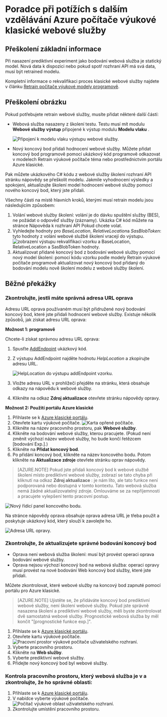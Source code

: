 <properties
    pageTitle="Poradce při potížích s Retraining Azure počítače výukové klasické webové služby | Microsoft Azure"
    description="Identifikovat a vyřešit běžné problémy s encounted při modelu jsou přeškolení webové služby Azure počítače učení."
    services="machine-learning"
    documentationCenter=""
    authors="VDonGlover"
   manager="raymondl"
    editor=""/>

<tags
    ms.service="machine-learning"
    ms.workload="data-services"
    ms.tgt_pltfrm="na"
    ms.devlang="na"
    ms.topic="article"
    ms.date="10/05/2016"
    ms.author="v-donglo"/>

# <a name="troubleshooting-the-retraining-of-an-azure-machine-learning-classic-web-service"></a>Poradce při potížích s dalším vzdělávání Azure počítače výukové klasické webové služby

## <a name="retraining-overview"></a>Přeškolení základní informace

Při nasazení prediktivní experiment jako bodování webová služba je statický model. Nová data k dispozici nebo pokud spotř rozhraní API má svá data, musí být retrained modelu. 

Kompletní informace o rekvalifikaci proces klasické webové služby najdete v článku [Retrain počítače výukové modely programově](machine-learning-retrain-models-programmatically.md).

## <a name="retraining-process"></a>Přeškolení obrázku

Pokud potřebujete retrain webové služby, musíte přidat některé další částí:

* Webová služba nasazeny z školení testu. Testu musí mít modulu **Webové služby výstup** připojené k výstup modulu **Modelu vlaku** .  

    ![Připojení k modelu vlaku výstupu webové služby.][image1]

* Nový koncový bod přidali hodnocení webové služby.  Můžete přidat koncový bod programově pomocí ukázkový kód programově odkazovat v modelech Retrain výukové počítače téma nebo prostřednictvím portálu Azure klasické.

Pak můžete ukázkového C# kódu z webové služby školení rozhraní API stránku nápovědy se přeškolit modelu. Jakmile vyhodnocení výsledky a spokojeni, aktualizujte školení model hodnocení webové služby pomocí nového koncový bod, který jste přidali.

Všechny části na místě hlavních kroků, kterými musí retrain modelu jsou následujícím způsobem:

1.  Volání webové služby školení: volání je do dávku spuštění služby (BES), ne požádat o odpověď služby (záznamy). Ukázka C# kód můžete na stránce Nápověda k rozhraní API Pokud chcete volat. 
2.  Vyhledejte hodnoty pro *BaseLocation*, *RelativeLocation*a *SasBlobToken*: tyto hodnoty z volání webové službě školení vracejí do výstupu. 
      ![zobrazení výstupu rekvalifikaci vzorku a BaseLocation, RelativeLocation a SasBlobToken hodnoty.][image6]
3.  Aktualizovat přidané koncový bod z bodování webové služby pomocí nový model školení: pomocí kódu vzorku podle modely Retrain výukové počítače programově aktualizovat nový koncový bod přidaný do bodování modelu nově školení modelu z webové služby školení.

## <a name="common-obstacles"></a>Běžné překážky

### <a name="check-to-see-if-you-have-the-correct-patch-url"></a>Zkontrolujte, jestli máte správná adresa URL oprava

Adresu URL oprava používaném musí být přidružené nový bodování koncový bod, které jste přidali hodnocení webové služby. Existuje několik způsobů, jak získat adresu URL oprava:

**Možnost 1: programově**

Chcete-li získat správnou adresu URL oprava:

1.  Spusťte [AddEndpoint](https://github.com/raymondlaghaeian/AML_EndpointMgmt/blob/master/Program.cs) ukázkový kód.
2.  Z výstupu AddEndpoint najděte hodnotu *HelpLocation* a zkopírujte adresu URL.

    ![HelpLocation do výstupu addEndpoint vzorku.][image2]

3.  Vložte adresu URL v prohlížeči přejděte na stránku, která obsahuje odkazy na nápovědu k webové služby.
4.  Klikněte na odkaz **Zdroj aktualizace** otevřete stránku nápovědy opravy.

**Možnost 2: Použití portálu Azure klasické**

1.  Přihlaste se k [Azure klasické portálu](https://manage.windowsazure.com).
2.  Otevřete kartu výukové počítače. 
     ![Karta opřené počítače.][image4]
3.  Klikněte na název pracovního prostoru, pak **Webové služby**.
4.  Klikněte na bodování webové služby, kterou pracujete. (Pokud není změnit výchozí název webové služby, ho bude končí řetězcem [bodování Exp.].)
5.  Klikněte na **Přidat koncový bod**.
6.  Po přidání koncový bod, klikněte na název koncového bodu. Potom klikněte na **Aktualizace zdroje** otevřete stránku oprav nápovědy.

>[AZURE.NOTE] Pokud jste přidali koncový bod k webové službě školení místo prediktivní webové služby, zobrazí se tato chyba při kliknutí na odkaz **Zdroj aktualizace** : je nám líto, ale tato funkce není podporovaná nebo dostupná v tomto kontextu. Tato webová služba nemá žádné aktualizovatelný zdroje. Omlouváme se za nepříjemnosti a pracujete vylepšení tento pracovní postup.

![Nový řídicí panel koncového bodu.][image3]

Na stránce nápovědy oprava obsahuje oprava adresa URL je třeba použít a poskytuje ukázkový kód, který slouží k zavolejte ho.

![Adresa URL opravy.][image5]

### <a name="check-to-see-that-you-are-updating-the-correct-scoring-endpoint"></a>Zkontrolujte, že aktualizujete správné bodování koncový bod

* Oprava není webová služba školení: musí být provést operaci oprava bodování webové služby.
* Oprava nejsou výchozí koncový bod na webová služba: operaci opravy musí provést na nové bodování Web koncový bod služby, které jste přidali.

Můžete zkontrolovat, které webové služby na koncový bod zapnuté pomocí portálu pro Azure klasické. 

>[AZURE.NOTE] Ujistěte se, že přidáváte koncový bod prediktivní webové služby, není školení webové služby. Pokud jste správně nasazena školení a prediktivní webové služby, měli byste zkontrolovat dvě samostatná webové služby. Prognostické webová služba by měl končit "[prognostické funkce exp.]".

1.  Přihlaste se k [Azure klasické portálu](https://manage.windowsazure.com).
2.  Otevřete kartu výukové počítače. 
     ![Pracovní prostor výukové počítače uživatelského rozhraní.][image4]
3.  Vyberte pracovního prostoru.
4.  Klikněte na **Web služby**.
5.  Vyberte prediktivní webové služby.
6.  Přidejte nový koncový bod byl webové služby.

### <a name="check-the-workspace-that-your-web-service-is-in-to-ensure-it-is-in-the-correct-region"></a>Kontrola pracovního prostoru, který webová služba je v a zkontrolujte, že ho správné oblasti:

1.  Přihlaste se k [Azure klasické portálu](https://manage.windowsazure.com).
2.  V nabídce vyberte výukové počítače.
      ![Počítač výukové oblast uživatelského rozhraní.][image4]
3.  Zkontrolujte umístění pracovního prostoru.

<!-- Image Links -->

[image1]: ./media/machine-learning-troubleshooting-retraining-a-model/ml-studio-tm-connnected-to-web-service-out.png
[image2]: ./media/machine-learning-troubleshooting-retraining-a-model/addEndpoint-output.png
[image3]: ./media/machine-learning-troubleshooting-retraining-a-model/azure-portal-update-resource.png
[image4]: ./media/machine-learning-troubleshooting-retraining-a-model/azure-portal-machine-learning-tab.png
[image5]: ./media/machine-learning-troubleshooting-retraining-a-model/ml-help-page-patch-url.png
[image6]: ./media/machine-learning-troubleshooting-retraining-a-model/retraining-output.png
[image7]: ./media/machine-learning-troubleshooting-retraining-a-model/web-services-tab.png